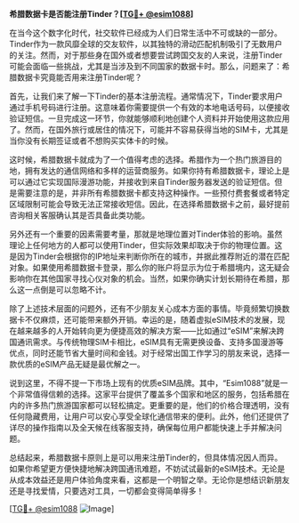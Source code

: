 **希腊数据卡是否能注册Tinder？[[TG💪+ @esim1088](https://t.me/s/esim1088)]**

在当今这个数字化时代，社交软件已经成为人们日常生活中不可或缺的一部分。Tinder作为一款风靡全球的交友软件，以其独特的滑动匹配机制吸引了无数用户的关注。然而，对于那些身在国外或者想要尝试跨国交友的人来说，注册Tinder可能会面临一些挑战，尤其是当涉及到不同国家的数据卡时。那么，问题来了：希腊数据卡究竟能否用来注册Tinder呢？

首先，让我们来了解一下Tinder的基本注册流程。通常情况下，Tinder要求用户通过手机号码进行注册。这意味着你需要提供一个有效的本地电话号码，以便接收验证短信。一旦完成这一环节，你就能够顺利地创建个人资料并开始使用这款应用了。然而，在国外旅行或居住的情况下，可能并不容易获得当地的SIM卡，尤其是当你没有长期签证或者不想购买实体卡的时候。

这时候，希腊数据卡就成为了一个值得考虑的选择。希腊作为一个热门旅游目的地，拥有发达的通信网络和多样的运营商服务。如果你持有希腊数据卡，理论上是可以通过它实现国际漫游功能，并接收到来自Tinder服务器发送的验证短信。但是需要注意的是，并非所有希腊数据卡都支持这种操作。一些预付费套餐或者特定区域限制可能会导致无法正常接收短信。因此，在选择希腊数据卡之前，最好提前咨询相关客服确认其是否具备此类功能。

另外还有一个重要的因素需要考量，那就是地理位置对Tinder体验的影响。虽然理论上任何地方的人都可以使用Tinder，但实际效果却取决于你的物理位置。这是因为Tinder会根据你的IP地址来判断你所在的城市，并据此推荐附近的潜在匹配对象。如果使用希腊数据卡登录，那么你的账户将显示为位于希腊境内，这无疑会影响你在其他国家寻找心仪对象的机会。当然，如果你确实计划长期待在希腊，那么这一点倒是可以忽略不计。

除了上述技术层面的问题外，还有不少朋友关心成本方面的事情。毕竟频繁切换数据卡不仅麻烦，还可能带来额外开销。幸运的是，随着虚拟eSIM技术的发展，现在越来越多的人开始转向更为便捷高效的解决方案——比如通过“eSIM”来解决跨国通讯需求。与传统物理SIM卡相比，eSIM具有无需更换设备、支持多国漫游等优点，同时还能节省大量时间和金钱。对于经常出国工作学习的朋友来说，选择一款优质的eSIM产品无疑是最优解之一。

说到这里，不得不提一下市场上现有的优质eSIM品牌。其中，“Esim1088”就是一个非常值得信赖的选择。这家平台提供了覆盖多个国家和地区的服务，包括希腊在内的许多热门旅游国家都可以轻松搞定。更重要的是，他们的价格合理透明，没有任何隐藏费用，让用户可以安心享受全球化通信带来的便利。此外，他们还提供了详尽的操作指南以及全天候在线客服支持，确保每位用户都能快速上手并解决问题。

总结起来，希腊数据卡原则上是可以用来注册Tinder的，但具体情况因人而异。如果你希望更方便快捷地解决跨国通讯难题，不妨试试最新的eSIM技术。无论是从成本效益还是用户体验角度来看，这都是一个明智之举。无论你是想结识新朋友还是寻找爱情，只要选对工具，一切都会变得简单得多！

[[TG💪+ @esim1088](https://t.me/s/esim1088) ![Image](https://i.postimg.cc/4NQfJmqS/Snipaste-2025-05-13-00-14-12.png)]
